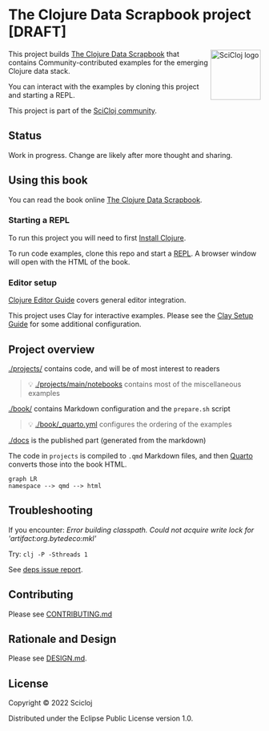 # The Clojure Data Scrapbook project [DRAFT]

<img src="https://scicloj.github.io/sci-cloj-logo-transparent.png" alt="SciCloj logo" width="100" align="right"/>

This project builds [The Clojure Data Scrapbook](https://scicloj.github.io/clojure-data-scrapbook/) that contains
Community-contributed examples for the emerging Clojure data stack.

You can interact with the examples by cloning this project and starting a REPL.

This project is part of the [SciCloj community](https://scicloj.github.io/docs/community/about/).

## Status

Work in progress.
Change are likely after more thought and sharing.

## Using this book

You can read the book online [The Clojure Data Scrapbook](https://scicloj.github.io/clojure-data-scrapbook/).

### Starting a REPL

To run this project you will need to first [Install Clojure](https://clojure.org/guides/install_clojure).

To run code examples, clone this repo and start a [REPL](https://clojure.org/guides/repl/introduction).
A browser window will open with the HTML of the book.

### Editor setup

[Clojure Editor Guide](https://clojure.org/guides/editors) covers general editor integration.

This project uses Clay for interactive examples.
Please see the [Clay Setup Guide](https://scicloj.github.io/clay/#setup)
for some additional configuration.

## Project overview

[./projects/](./projects) contains code, and will be of most interest to readers

> :bulb: [./projects/main/notebooks](./projects/main/notebooks) contains most of the miscellaneous examples

[./book/](./book) contains Markdown configuration and the `prepare.sh` script

> :bulb: [./book/_quarto.yml](./book/_quarto.yml) configures the ordering of the examples

[./docs](./docs) is the published part (generated from the markdown)

The code in `projects` is compiled to `.qmd` Markdown files, and then [Quarto](https://quarto.org/) converts those into the book HTML.

```mermaid
graph LR
namespace --> qmd --> html
```

## Troubleshooting

If you encounter:
_Error building classpath. Could not acquire write lock for 'artifact:org.bytedeco:mkl'_

Try: `clj -P -Sthreads 1`

See [deps issue report](https://clojurians-log.clojureverse.org/tools-deps/2021-09-16).

## Contributing

Please see [CONTRIBUTING.md](./CONTRIBUTING.md)

## Rationale and Design

Please see [DESIGN.md](./DESIGN.md).

## License

Copyright © 2022 Scicloj

Distributed under the Eclipse Public License version 1.0.
